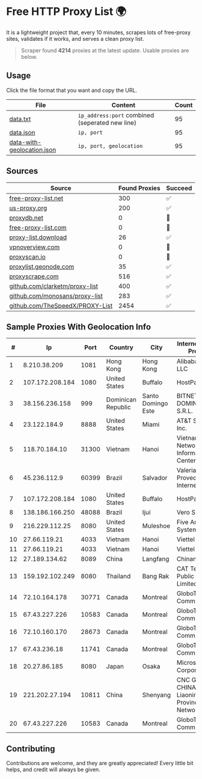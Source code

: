 
# Free HTTP Proxy List 🌍

It is a lightweight project that, every 10 minutes, scrapes lots of free-proxy sites, validates if it works, and serves a clean proxy list.


> Scraper found **4214** proxies at the latest update. Usable proxies are below.

## Usage

Click the file format that you want and copy the URL.


|File|Content|Count|
|----|-------|-----|
|[data.txt](https://raw.githubusercontent.com/themiralay/Proxy-List-World/master/data.txt)|`ip_address:port` combined (seperated new line)|95|
|[data.json](https://raw.githubusercontent.com/themiralay/Proxy-List-World/master/data.json)|`ip, port`|95|
|[data-with-geolocation.json](https://raw.githubusercontent.com/themiralay/Proxy-List-World/master/data-with-geolocation.json)|`ip, port, geolocation`|95|

## Sources

|Source|Found Proxies|Succeed|
|------|-------------|-------|
|[free-proxy-list.net](https://free-proxy-list.net)|300|✅|
|[us-proxy.org](https://www.us-proxy.org)|200|✅|
|[proxydb.net](http://proxydb.net)|0|🚫|
|[free-proxy-list.com](https://free-proxy-list.com/?page=&port=&type%5B%5D=http&type%5B%5D=https&up_time=0&search=Search)|0|🚫|
|[proxy-list.download](https://www.proxy-list.download/HTTP)|26|✅|
|[vpnoverview.com](https://vpnoverview.com/privacy/anonymous-browsing/free-proxy-servers)|0|🚫|
|[proxyscan.io](https://www.proxyscan.io)|0|🚫|
|[proxylist.geonode.com](https://proxylist.geonode.com/api/proxy-list?limit=300&page=1&sort_by=lastChecked&sort_type=desc&protocols=http,https)|35|✅|
|[proxyscrape.com](https://api.proxyscrape.com/v2/?request=displayproxies&protocol=http&timeout=10000&country=all&ssl=all&anonymity=all)|516|✅|
|[github.com/clarketm/proxy-list](https://raw.githubusercontent.com/clarketm/proxy-list/master/proxy-list-raw.txt)|400|✅|
|[github.com/monosans/proxy-list](https://raw.githubusercontent.com/monosans/proxy-list/main/proxies/http.txt)|283|✅|
|[github.com/TheSpeedX/PROXY-List](https://raw.githubusercontent.com/TheSpeedX/PROXY-List/master/http.txt)|2454|✅|


## Sample Proxies With Geolocation Info

|#|Ip|Port|Country|City|Internet Service Provider|
|-|--|----|-------|----|-------------------------|
|1|8.210.38.209|1081|Hong Kong|Hong Kong|Alibaba.com LLC|
|2|107.172.208.184|1080|United States|Buffalo|HostPapa|
|3|38.156.236.158|999|Dominican Republic|Santo Domingo Este|BITNET DOMINICANA, S.R.L.|
|4|23.122.184.9|8888|United States|Miami|AT&T Services, Inc.|
|5|118.70.184.10|31300|Vietnam|Hanoi|Vietnam Internet Network Information Center|
|6|45.236.112.9|60399|Brazil|Salvador|Valeria NET Provedor Internet Ltda|
|7|107.172.208.184|1080|United States|Buffalo|HostPapa|
|8|138.186.166.250|48088|Brazil|Ijuí|Vero S.A|
|9|216.229.112.25|8080|United States|Muleshoe|Five Area Systems, LLC|
|10|27.66.119.21|4033|Vietnam|Hanoi|Viettel Group|
|11|27.66.119.21|4033|Vietnam|Hanoi|Viettel Group|
|12|27.189.134.62|8089|China|Langfang|Chinanet|
|13|159.192.102.249|8080|Thailand|Bang Rak|CAT Telecom Public Company Limited|
|14|72.10.164.178|30771|Canada|Montreal|GloboTech Communications|
|15|67.43.227.226|10583|Canada|Montreal|GloboTech Communications|
|16|72.10.160.170|28673|Canada|Montreal|GloboTech Communications|
|17|67.43.236.18|11741|Canada|Montreal|GloboTech Communications|
|18|20.27.86.185|8080|Japan|Osaka|Microsoft Corporation|
|19|221.202.27.194|10811|China|Shenyang|CNC Group CHINA169 Liaoning Province Network|
|20|67.43.227.226|10583|Canada|Montreal|GloboTech Communications|



## Contributing

Contributions are welcome, and they are greatly appreciated! Every
little bit helps, and credit will always be given.

